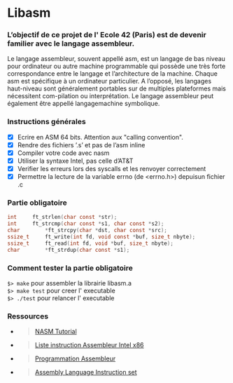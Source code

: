 # Libasm

### L’objectif de ce projet de l' Ecole 42 (Paris) est de devenir familier avec le langage assembleur.

Le langage assembleur, souvent appellé asm, est un langage de bas niveau pour ordinateur ou autre machine programmable qui possède une très forte correspondance entre le langage et l’architecture de la machine. Chaque asm est spécifique à un ordinateur particulier. A l’opposé, les langages haut-niveau sont généralement portables sur de multiples plateformes mais nécessitent com-pilation ou interprétation. Le langage assembleur peut également être appellé langagemachine symbolique.


### Instructions générales

- [x] Ecrire en ASM 64 bits. Attention aux "calling convention".
- [x] Rendre des fichiers ’.s’ et pas de l’asm inline
- [x] Compiler votre code avec nasm
- [x] Utiliser la syntaxe Intel, pas celle d’AT&T
- [x] Verifier les erreurs lors des syscalls et les renvoyer correctement
- [x] Permettre la lecture de la variable errno (de <errno.h>) depuisun fichier .c

### Partie obligatoire

```C
int		ft_strlen(char const *str);
int		ft_strcmp(char const *s1, char const *s2);
char		*ft_strcpy(char *dst, char const *src);
ssize_t		ft_write(int fd, void const *buf, size_t nbyte);
ssize_t		ft_read(int fd, void *buf, size_t nbyte);
char		*ft_strdup(char const *s1);
```
### Comment tester la partie obligatoire  

`$> make`  pour assembler la librairie libasm.a  
`$> make test` pour creer l' executable  
`$> ./test`  pour relancer l' executable  

### Ressources

* >[NASM Tutorial](https://cs.lmu.edu/~ray/notes/nasmtutorial/) 
* >[Liste instruction Assembleur Intel x86](http://jeanfrederic.gosio.free.fr/Enligne/asm/asm.html#neg) 
* >[Programmation Assembleur](https://fr.wikibooks.org/wiki/Programmation_Assembleur) 
* >[Assembly Language Instruction set](http://vitaly_filatov.tripod.com/ng/asm/) 
